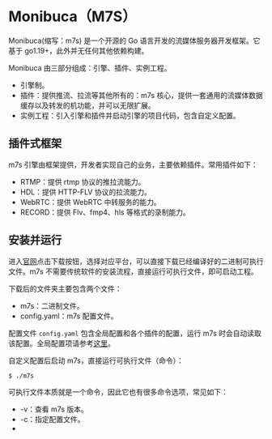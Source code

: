 # Monibuca（M7S）

Monibuca(缩写：m7s) 是一个开源的 Go 语言开发的流媒体服务器开发框架。它基于 go1.19+，此外并无任何其他依赖构建。

Monibuca 由三部分组成：引擎、插件、实例工程。

- 引擎制。
- 插件：提供推流、拉流等其他所有的：m7s 核心，提供一套通用的流媒体数据缓存以及转发的机功能，并可以无限扩展。
- 实例工程：引入引擎和插件并启动引擎的项目代码，包含自定义配置。

## 插件式框架

m7s 引擎由框架提供，开发者实现自己的业务，主要依赖插件。常用插件如下：

- RTMP：提供 rtmp 协议的推拉流能力。
- HDL：提供 HTTP-FLV 协议的拉流能力。
- WebRTC：提供 WebRTC 中转服务的能力。
- RECORD：提供 Flv、fmp4、hls 等格式的录制能力。

## 安装并运行

进入[官网](https://m7s.live/)点击下载按钮，选择对应平台，可以直接下载已经编译好的二进制可执行文件。m7s 不需要传统软件的安装流程，直接运行可执行文件，即可启动工程。

下载后的文件夹主要包含两个文件：

- m7s：二进制文件。
- config.yaml：m7s 配置文件。

配置文件 `config.yaml` 包含全局配置和各个插件的配置，运行 m7s 时会自动读取该配置。全局配置项请参考[这里](https://m7s.live/guide/config.html)。

自定义配置后启动 m7s，直接运行可执行文件（命令）：

```sh
$ ./m7s
```

可执行文件本质就是一个命令，因此它也有很多命令选项，常见如下：

- -v：查看 m7s 版本。
- -c：指定配置文件。
-
